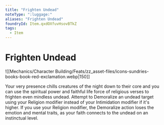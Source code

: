 ```yaml
---
title: "Frighten Undead"
noteType: ":luggage:"
aliases: "Frighten Undead"
foundryId: Item.qxdOXfuvHsovBTkZ
tags:
  - Item
---
```


# Frighten Undead
![[Mechanics/Character Building/Feats/zz_asset-files/icons-sundries-books-book-red-exclamation.webp|150]]

Your very presence chills creatures of the night down to their core and you can use the spiritual power and faithful life force of religious verses to frighten even mindless undead. Attempt to Demoralize an undead target using your Religion modifier instead of your Intimidation modifier if it's higher. If you use your Religion modifier, the Demoralize action loses the emotion and mental traits, as your faith connects to the undead on an instinctual level.
